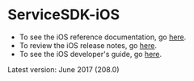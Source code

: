 # ServiceSDK-iOS

* To see the iOS reference documentation, go [here](http://forcedotcom.github.io/ServiceSDK-iOS/).
* To review the iOS release notes, go [here](https://github.com/forcedotcom/ServiceSDK-iOS/releases).
* To see the iOS developer's guide, go [here](https://developer.salesforce.com/docs/atlas.en-us.noversion.service_sdk_ios.meta/service_sdk_ios/servicesdk_ios_dev_guide.htm).

Latest version: June 2017 (208.0)

